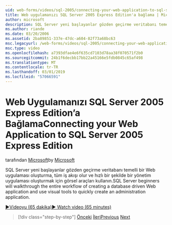 ```yaml
---
uid: web-forms/videos/sql-2005/connecting-your-web-application-to-sql-server-2005-express-edition
title: Web uygulamanızı SQL Server 2005 Express Edition'a bağlama | Microsoft Docs
author: microsoft
description: SQL Server yeni başlayanlar gözden geçirme veritabanı temelli bir Web uygulaması oluşturma, tüm iş akışı olur ve bir administrat hızlıca oluşturmak için görsel araçları kullanın...
ms.author: riande
ms.date: 03/20/2006
ms.assetid: 2ba89851-337e-47dc-a604-82f73a68bc63
msc.legacyurl: /web-forms/videos/sql-2005/connecting-your-web-application-to-sql-server-2005-express-edition
msc.type: video
ms.openlocfilehash: a7393dfae4e6f635cd7103d78aa38f070571f2b0
ms.sourcegitcommit: 24b1f6decbb17bb22a45166e5fdb0845c65af498
ms.translationtype: MT
ms.contentlocale: tr-TR
ms.lasthandoff: 03/01/2019
ms.locfileid: "57066591"
---
```

<a name="connecting-your-web-application-to-sql-server-2005-express-edition"></a><span data-ttu-id="0b79b-103">Web Uygulamanızı SQL Server 2005 Express Edition’a Bağlama</span><span class="sxs-lookup"><span data-stu-id="0b79b-103">Connecting your Web Application to SQL Server 2005 Express Edition</span></span>
====================
<span data-ttu-id="0b79b-104">tarafından [Microsoft](https://github.com/microsoft)</span><span class="sxs-lookup"><span data-stu-id="0b79b-104">by [Microsoft](https://github.com/microsoft)</span></span>

<span data-ttu-id="0b79b-105">SQL Server yeni başlayanlar gözden geçirme veritabanı temelli bir Web uygulaması oluşturma, tüm iş akışı olur ve hızlı bir şekilde bir yönetim uygulaması oluşturmak için görsel araçları kullanın.</span><span class="sxs-lookup"><span data-stu-id="0b79b-105">SQL Server beginners will walkthrough the entire workflow of creating a database driven Web application and use visual tools to quickly create an administration application.</span></span>

[<span data-ttu-id="0b79b-106">&#9654;Videoyu (65 dakika)</span><span class="sxs-lookup"><span data-stu-id="0b79b-106">&#9654; Watch video (65 minutes)</span></span>](https://channel9.msdn.com/Blogs/ASP-NET-Site-Videos/connecting-your-web-application-to-sql-server-2005-express-edition)

> [!div class="step-by-step"]
> <span data-ttu-id="0b79b-107">[Önceki](understanding-security-and-network-connectivity.md)
> [İleri](using-sql-server-management-studio.md)</span><span class="sxs-lookup"><span data-stu-id="0b79b-107">[Previous](understanding-security-and-network-connectivity.md)
[Next](using-sql-server-management-studio.md)</span></span>
